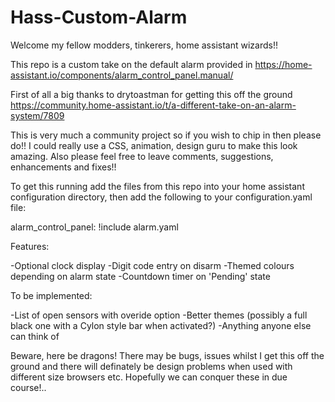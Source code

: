 # Hass-Custom-Alarm

Welcome my fellow modders, tinkerers, home assistant wizards!!

This repo is a custom take on the default alarm provided in https://home-assistant.io/components/alarm_control_panel.manual/ 

First of all a big thanks to drytoastman for getting this off the ground https://community.home-assistant.io/t/a-different-take-on-an-alarm-system/7809

This is very much a community project so if you wish to chip in then please do!! I could really use a CSS, animation, design guru to make this look amazing. Also please feel free to leave comments, suggestions, enhancements and fixes!!

To get this running add the files from this repo into your home assistant configuration directory, then add the following to your configuration.yaml file:

alarm_control_panel: !include alarm.yaml

Features:

-Optional clock display
-Digit code entry on disarm
-Themed colours depending on alarm state
-Countdown timer on 'Pending' state

To be implemented:

-List of open sensors with overide option
-Better themes (possibly a full black one with a Cylon style bar when activated?)
-Anything anyone else can think of

Beware, here be dragons! There may be bugs, issues whilst I get this off the ground and there will definately be design problems when used with different size browsers etc. Hopefully we can conquer these in due course!..
